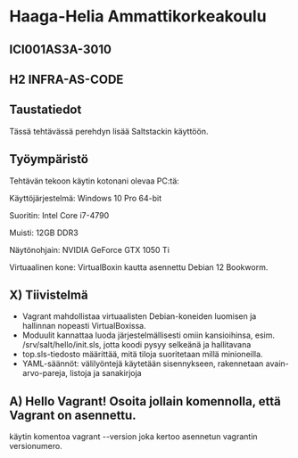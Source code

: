 # Haaga-Helia Ammattikorkeakoulu
## ICI001AS3A-3010

## H2 INFRA-AS-CODE

## Taustatiedot

Tässä tehtävässä perehdyn lisää Saltstackin käyttöön.


## Työympäristö
Tehtävän tekoon käytin kotonani olevaa PC:tä:

Käyttöjärjestelmä: Windows 10 Pro 64-bit

Suoritin: Intel Core i7-4790

Muisti: 12GB DDR3

Näytönohjain: NVIDIA GeForce GTX 1050 Ti

Virtuaalinen kone: VirtualBoxin kautta asennettu Debian 12 Bookworm.



##  X) Tiivistelmä

- Vagrant mahdollistaa virtuaalisten Debian-koneiden luomisen ja hallinnan nopeasti VirtualBoxissa.
- Moduulit kannattaa luoda järjestelmällisesti omiin kansioihinsa, esim. /srv/salt/hello/init.sls, jotta koodi pysyy selkeänä ja hallitavana
- top.sls-tiedosto määrittää, mitä tiloja suoritetaan millä minioneilla.
- YAML-säännöt: välilyöntejä käytetään sisennykseen, rakennetaan avain-arvo-pareja, listoja ja sanakirjoja

## A) Hello Vagrant! Osoita jollain komennolla, että Vagrant on asennettu.

käytin komentoa vagrant --version joka kertoo asennetun vagrantin versionumero.

